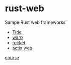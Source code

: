 # rust-web

Sampe Rust web frameworks

- [Tide]()
- [warp]()
- [rocket]()
- [actix web]()

[course](https://www.linkedin.com/learning/rust-web-frameworks-build-real-world-projects-with-actix-rocket-warp-tide-and-std-library/introduction-to-the-standard-rust-library)
